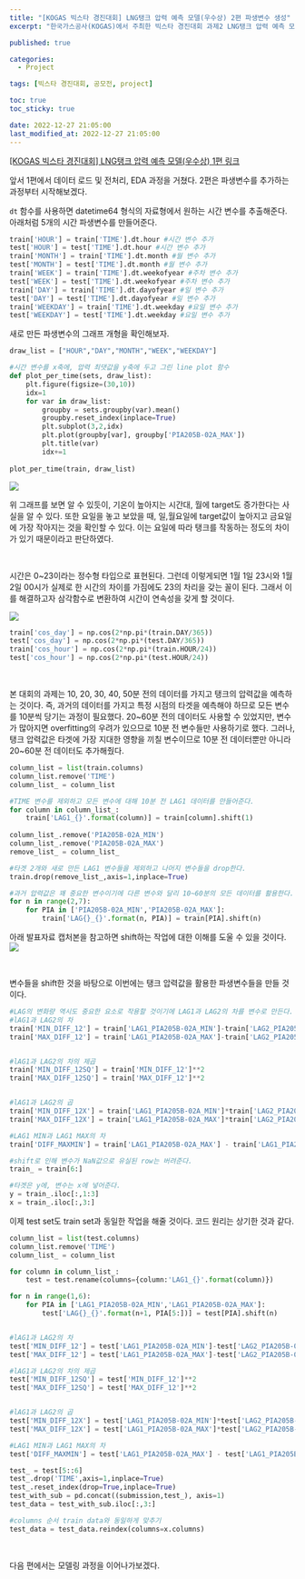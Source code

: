 ```yaml
---
title: "[KOGAS 빅스타 경진대회] LNG탱크 압력 예측 모델(우수상) 2편 파생변수 생성"
excerpt: "한국가스공사(KOGAS)에서 주최한 빅스타 경진대회 과제2 LNG탱크 압력 예측 모델에 참가하여 만든 개발물을 기록한 내용"

published: true

categories:
  - Project

tags: [빅스타 경진대회, 공모전, project]

toc: true
toc_sticky: true

date: 2022-12-27 21:05:00
last_modified_at: 2022-12-27 21:05:00
---
```


[[KOGAS 빅스타 경진대회] LNG탱크 압력 예측 모델(우수상) 1편 링크](https://heestogram.github.io/project/kogas1/)

앞서 1편에서 데이터 로드 및 전처리, EDA 과정을 거쳤다. 2편은 파생변수를 추가하는 과정부터 시작해보겠다.

`dt` 함수를 사용하면 datetime64 형식의 자료형에서 원하는 시간 변수를 추출해준다. 아래처럼 5개의 시간 파생변수를 만들어준다.
```python
train['HOUR'] = train['TIME'].dt.hour #시간 변수 추가
test['HOUR'] = test['TIME'].dt.hour #시간 변수 추가
train['MONTH'] = train['TIME'].dt.month #월 변수 추가
test['MONTH'] = test['TIME'].dt.month #월 변수 추가
train['WEEK'] = train['TIME'].dt.weekofyear #주차 변수 추가
test['WEEK'] = test['TIME'].dt.weekofyear #주차 변수 추가
train['DAY'] = train['TIME'].dt.dayofyear #일 변수 추가
test['DAY'] = test['TIME'].dt.dayofyear #일 변수 추가
train['WEEKDAY'] = train['TIME'].dt.weekday #요일 변수 추가
test['WEEKDAY'] = test['TIME'].dt.weekday #요일 변수 추가
```

새로 만든 파생변수의 그래프 개형을 확인해보자.
```python
draw_list = ["HOUR","DAY","MONTH","WEEK","WEEKDAY"]

#시간 변수를 x축에, 압력 최댓값을 y축에 두고 그린 line plot 함수
def plot_per_time(sets, draw_list):
    plt.figure(figsize=(30,10))
    idx=1
    for var in draw_list:
        groupby = sets.groupby(var).mean()
        groupby.reset_index(inplace=True)
        plt.subplot(3,2,idx)
        plt.plot(groupby[var], groupby['PIA205B-02A_MAX'])
        plt.title(var)
        idx+=1
        
plot_per_time(train, draw_list)
```
<img src="https://user-images.githubusercontent.com/115082062/209664400-64ef2749-4348-4d62-b6d6-5f98394b341b.png">

위 그래프를 보면 알 수 있듯이, 기온이 높아지는 시간대, 월에 target도 증가한다는 사실을 알 수 있다. 또한 요일을 놓고 보았을 때, 일,월요일에 target값이 높아지고 금요일에 가장 작아지는 것을 확인할 수 있다. 이는 요일에 따라 탱크를 작동하는 정도의 차이가 있기 때문이라고 판단하였다.

<br>

시간은 0~23이라는 정수형 타입으로 표현된다. 그런데 이렇게되면 1월 1일 23시와 1월 2일 00시가 실제로 한 시간의 차이를 가짐에도 23의 차리을 갖는 꼴이 된다. 그래서 이를 해결하고자 삼각함수로 변환하여 시간이 연속성을 갖게 할 것이다.

<img src="https://user-images.githubusercontent.com/115082062/209666039-21c621bc-b7c4-4c7a-bb31-3dcbaa5f652e.png">

```python
train['cos_day'] = np.cos(2*np.pi*(train.DAY/365))
test['cos_day'] = np.cos(2*np.pi*(test.DAY/365))
train['cos_hour'] = np.cos(2*np.pi*(train.HOUR/24))
test['cos_hour'] = np.cos(2*np.pi*(test.HOUR/24))
```

<br>

본 대회의 과제는 10, 20, 30, 40, 50분 전의 데이터를 가지고 탱크의 압력값을 예측하는 것이다. 즉, 과거의 데이터를 가지고 특정 시점의 타겟을 예측해야 하므로 모든 변수를 10분씩 당기는 과정이 필요했다. 20~60분 전의 데이터도 사용할 수 있었지만, 변수가 많아지면 overfitting의 우려가 있으므로 10분 전 변수들만 사용하기로 했다. 그러나, 탱크 압력값은 타겟에 가장 지대한 영향을 끼칠 변수이므로 10분 전 데이터뿐만 아니라 20~60분 전 데이터도 추가해줬다.

```python
column_list = list(train.columns)
column_list.remove('TIME')
column_list_ = column_list

#TIME 변수를 제외하고 모든 변수에 대해 10분 전 LAG1 데이터를 만들어준다.
for column in column_list_:
    train['LAG1_{}'.format(column)] = train[column].shift(1)
    
column_list_.remove('PIA205B-02A_MIN')
column_list_.remove('PIA205B-02A_MAX')
remove_list_ = column_list_

#타겟 2개와 새로 만든 LAG1 변수들을 제외하고 나머지 변수들을 drop한다.
train.drop(remove_list_,axis=1,inplace=True)

#과거 압력값은 꽤 중요한 변수이기에 다른 변수와 달리 10~60분의 모든 데이터를 활용한다. 즉, LAG1~LAG6까지 만든다.
for n in range(2,7):
    for PIA in ['PIA205B-02A_MIN','PIA205B-02A_MAX']:
        train['LAG{}_{}'.format(n, PIA)] = train[PIA].shift(n)
```

아래 발표자료 캡처본을 참고하면 shift하는 작업에 대한 이해를 도울 수 있을 것이다.
<img src="https://user-images.githubusercontent.com/115082062/209667198-4334da8e-3656-4ee0-8a46-f1ecbc2ee440.png">

<br>

변수들을 shift한 것을 바탕으로 이번에는 탱크 압력값을 활용한 파생변수들을 만들 것이다.
```python
#LAG의 변화량 역시도 중요한 요소로 작용할 것이기에 LAG1과 LAG2의 차를 변수로 만든다.
#lAG1과 LAG2의 차
train['MIN_DIFF_12'] = train['LAG1_PIA205B-02A_MIN']-train['LAG2_PIA205B-02A_MIN']
train['MAX_DIFF_12'] = train['LAG1_PIA205B-02A_MAX']-train['LAG2_PIA205B-02A_MAX']


#lAG1과 LAG2의 차의 제곱
train['MIN_DIFF_12SQ'] = train['MIN_DIFF_12']**2
train['MAX_DIFF_12SQ'] = train['MAX_DIFF_12']**2


#lAG1과 LAG2의 곱
train['MIN_DIFF_12X'] = train['LAG1_PIA205B-02A_MIN']*train['LAG2_PIA205B-02A_MIN']
train['MAX_DIFF_12X'] = train['LAG1_PIA205B-02A_MAX']*train['LAG2_PIA205B-02A_MAX']

#LAG1 MIN과 LAG1 MAX의 차
train['DIFF_MAXMIN'] = train['LAG1_PIA205B-02A_MAX'] - train['LAG1_PIA205B-02A_MIN']
```

```python
#shift로 인해 변수가 NaN값으로 유실된 row는 버려준다.
train_ = train[6:]

#타겟은 y에, 변수는 x에 넣어준다.
y = train_.iloc[:,1:3]
x = train_.iloc[:,3:]
```

이제 test set도 train set과 동일한 작업을 해줄 것이다. 코드 원리는 상기한 것과 같다.

```python
column_list = list(test.columns)
column_list.remove('TIME')
column_list_ = column_list

for column in column_list_:
    test = test.rename(columns={column:'LAG1_{}'.format(column)})

for n in range(1,6):
    for PIA in ['LAG1_PIA205B-02A_MIN','LAG1_PIA205B-02A_MAX']:
        test['LAG{}_{}'.format(n+1, PIA[5:])] = test[PIA].shift(n)


#lAG1과 LAG2의 차
test['MIN_DIFF_12'] = test['LAG1_PIA205B-02A_MIN']-test['LAG2_PIA205B-02A_MIN']
test['MAX_DIFF_12'] = test['LAG1_PIA205B-02A_MAX']-test['LAG2_PIA205B-02A_MAX']

#lAG1과 LAG2의 차의 제곱
test['MIN_DIFF_12SQ'] = test['MIN_DIFF_12']**2
test['MAX_DIFF_12SQ'] = test['MAX_DIFF_12']**2


#lAG1과 LAG2의 곱
test['MIN_DIFF_12X'] = test['LAG1_PIA205B-02A_MIN']*test['LAG2_PIA205B-02A_MIN']
test['MAX_DIFF_12X'] = test['LAG1_PIA205B-02A_MAX']*test['LAG2_PIA205B-02A_MAX']

#LAG1 MIN과 LAG1 MAX의 차
test['DIFF_MAXMIN'] = test['LAG1_PIA205B-02A_MAX'] - test['LAG1_PIA205B-02A_MIN']

test_ = test[5::6]
test_.drop('TIME',axis=1,inplace=True)
test_.reset_index(drop=True,inplace=True)
test_with_sub = pd.concat((submission,test_), axis=1)
test_data = test_with_sub.iloc[:,3:]

#columns 순서 train data와 동일하게 맞추기
test_data = test_data.reindex(columns=x.columns)
```

<br>

다음 편에서는 모델링 과정을 이어나가보겠다.

<br>
